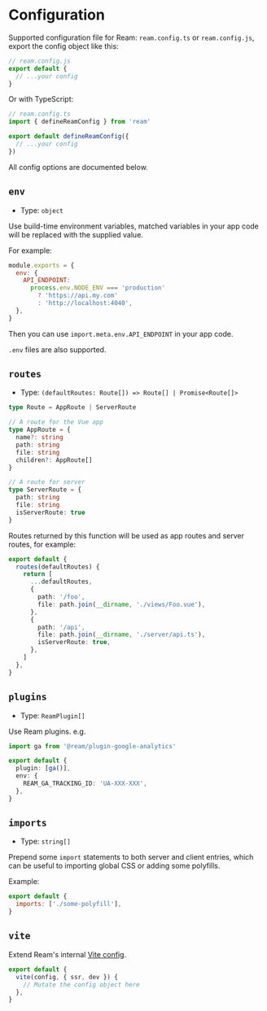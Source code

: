 # Configuration

Supported configuration file for Ream: `ream.config.ts` or `ream.config.js`, export the config object like this:

```ts
// ream.config.js
export default {
  // ...your config
}
```

Or with TypeScript:

```ts
// ream.config.ts
import { defineReamConfig } from 'ream'

export default defineReamConfig({
  // ...your config
})
```

All config options are documented below.

## `env`

- Type: `object`

Use build-time environment variables, matched variables in your app code will be replaced with the supplied value.

For example:

```js
module.exports = {
  env: {
    API_ENDPOINT:
      process.env.NODE_ENV === 'production'
        ? 'https://api.my.com'
        : 'http://localhost:4040',
  },
}
```

Then you can use `import.meta.env.API_ENDPOINT` in your app code.

`.env` files are also supported.

## `routes`

- Type: `(defaultRoutes: Route[]) => Route[] | Promise<Route[]>`

```ts
type Route = AppRoute | ServerRoute

// A route for the Vue app
type AppRoute = {
  name?: string
  path: string
  file: string
  children?: AppRoute[]
}

// A route for server
type ServerRoute = {
  path: string
  file: string
  isServerRoute: true
}
```

Routes returned by this function will be used as app routes and server routes, for example:

```ts
export default {
  routes(defaultRoutes) {
    return [
      ...defaultRoutes,
      {
        path: '/foo',
        file: path.join(__dirname, './views/Foo.vue'),
      },
      {
        path: '/api',
        file: path.join(__dirname, './server/api.ts'),
        isServerRoute: true,
      },
    ]
  },
}
```

## `plugins`

- Type: `ReamPlugin[]`

Use Ream plugins. e.g.

```ts
import ga from '@ream/plugin-google-analytics'

export default {
  plugin: [ga()],
  env: {
    REAM_GA_TRACKING_ID: 'UA-XXX-XXX',
  },
}
```

## `imports`

- Type: `string[]`

Prepend some `import` statements to both server and client entries, which can be useful to importing global CSS or adding some polyfills.

Example:

```js
export default {
  imports: ['./some-polyfill'],
}
```

## `vite`

Extend Ream's internal [Vite config](https://vitejs.dev/config/).

```js
export default {
  vite(config, { ssr, dev }) {
    // Mutate the config object here
  },
}
```
